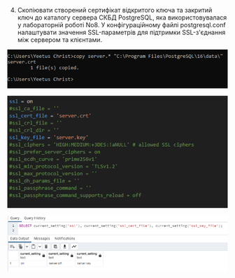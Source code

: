 4. Скопіювати створений сертифікат відкритого ключа та закритий ключ до каталогу
сервера СКБД PostgreSQL, яка використовувалася у лабораторній роботі No8. У
конфігураційному файлі postgresql.conf налаштувати значення SSL-параметрів для підтримки
SSL-з'єднання між сервером та клієнтами.

![alt-text](https://github.com/oleksandrblazhko/ai-191-krantovskyi/blob/laboratory-work-9/Laboratory-work-9/images/4.1.png)

![alt-text](https://github.com/oleksandrblazhko/ai-191-krantovskyi/blob/laboratory-work-9/Laboratory-work-9/images/4.2.png)

![alt-text](https://github.com/oleksandrblazhko/ai-191-krantovskyi/blob/laboratory-work-9/Laboratory-work-9/images/4.3.png)
